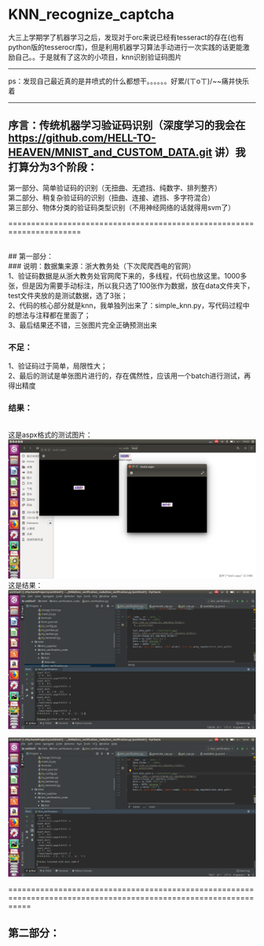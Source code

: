 # KNN_recognize_captcha
大三上学期学了机器学习之后，发现对于orc来说已经有tesseract的存在(也有python版的tesserocr库)，但是利用机器学习算法手动进行一次实践的话更能激励自己。。于是就有了这次的小项目，knn识别验证码图片
<br>
************
ps：发现自己最近真的是井喷式的什么都想干。。。。。。好累/(ㄒoㄒ)/~~痛并快乐着
*************

## 序言：传统机器学习验证码识别（深度学习的我会在 https://github.com/HELL-TO-HEAVEN/MNIST_and_CUSTOM_DATA.git 讲）我打算分为3个阶段：<br>

第一部分、简单验证码的识别（无扭曲、无遮挡、纯数字、排列整齐）<br>
第二部分、稍复杂验证码的识别（扭曲、连接、遮挡、多字符混合）<br>
第三部分、物体分类的验证码类型识别（不用神经网络的话就得用svm了）
  
======================================================================

<br>
## 第一部分：

<br>
### 说明：数据集来源：浙大教务处（下次爬爬西电的官网）
  <br>
  1、验证码数据是从浙大教务处官网爬下来的，多线程，代码也放这里。1000多张，但是因为需要手动标注，所以我只选了100张作为数据，放在data文件夹下，test文件夹放的是测试数据，选了3张；<br>
  2、代码的核心部分就是knn，我单独列出来了：simple_knn.py，写代码过程中的想法与注释都在里面了；<br>
  3、最后结果还不错，三张图片完全正确预测出来<br>
    
### 不足：
  1、验证码过于简单，局限性大；<br>
  2、最后的测试是单张图片进行的，存在偶然性，应该用一个batch进行测试，再得出精度

### 结果：
<br>这是aspx格式的测试图片：
![pic1](https://github.com/HELL-TO-HEAVEN/KNN_recognize_captcha/blob/master/test.png)
<br>
这是结果：
![pic2](https://github.com/HELL-TO-HEAVEN/KNN_recognize_captcha/blob/master/test1.png)

![pic3](https://github.com/HELL-TO-HEAVEN/KNN_recognize_captcha/blob/master/test2.png)

=================================================================================================================

## 第二部分：
